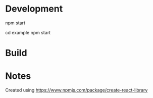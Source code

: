 # Development

npm start

cd example
npm start

# Build

# Notes

Created using https://www.npmjs.com/package/create-react-library